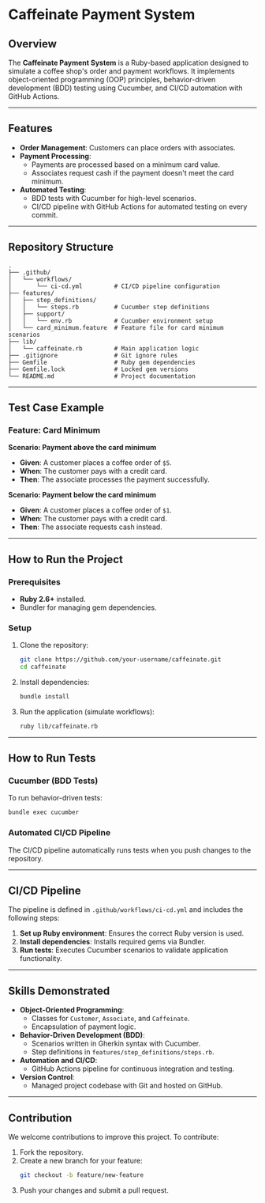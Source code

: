 

# **Caffeinate Payment System**

## **Overview**
The **Caffeinate Payment System** is a Ruby-based application designed to simulate a coffee shop's order and payment workflows. It implements object-oriented programming (OOP) principles, behavior-driven development (BDD) testing using Cucumber, and CI/CD automation with GitHub Actions.

---

## **Features**
- **Order Management**: Customers can place orders with associates.
- **Payment Processing**:
  - Payments are processed based on a minimum card value.
  - Associates request cash if the payment doesn't meet the card minimum.
- **Automated Testing**:
  - BDD tests with Cucumber for high-level scenarios.
  - CI/CD pipeline with GitHub Actions for automated testing on every commit.

---

## **Repository Structure**

```plaintext
.
├── .github/
│   └── workflows/
│       └── ci-cd.yml         # CI/CD pipeline configuration
├── features/
│   ├── step_definitions/
│   │   └── steps.rb          # Cucumber step definitions
│   ├── support/
│   │   └── env.rb            # Cucumber environment setup
│   └── card_minimum.feature  # Feature file for card minimum scenarios
├── lib/
│   └── caffeinate.rb         # Main application logic
├── .gitignore                # Git ignore rules
├── Gemfile                   # Ruby gem dependencies
├── Gemfile.lock              # Locked gem versions
└── README.md                 # Project documentation
```

---

## **Test Case Example**

### **Feature: Card Minimum**
**Scenario: Payment above the card minimum**
- **Given**: A customer places a coffee order of `$5`.
- **When**: The customer pays with a credit card.
- **Then**: The associate processes the payment successfully.

**Scenario: Payment below the card minimum**
- **Given**: A customer places a coffee order of `$1`.
- **When**: The customer pays with a credit card.
- **Then**: The associate requests cash instead.

---

## **How to Run the Project**

### **Prerequisites**
- **Ruby 2.6+** installed.
- Bundler for managing gem dependencies.

### **Setup**
1. Clone the repository:
   ```bash
   git clone https://github.com/your-username/caffeinate.git
   cd caffeinate
   ```

2. Install dependencies:
   ```bash
   bundle install
   ```

3. Run the application (simulate workflows):
   ```bash
   ruby lib/caffeinate.rb
   ```

---

## **How to Run Tests**

### **Cucumber (BDD Tests)**
To run behavior-driven tests:
```bash
bundle exec cucumber
```

### **Automated CI/CD Pipeline**
The CI/CD pipeline automatically runs tests when you push changes to the repository.

---

## **CI/CD Pipeline**
The pipeline is defined in `.github/workflows/ci-cd.yml` and includes the following steps:
1. **Set up Ruby environment**: Ensures the correct Ruby version is used.
2. **Install dependencies**: Installs required gems via Bundler.
3. **Run tests**: Executes Cucumber scenarios to validate application functionality.

---

## **Skills Demonstrated**
- **Object-Oriented Programming**:
  - Classes for `Customer`, `Associate`, and `Caffeinate`.
  - Encapsulation of payment logic.
- **Behavior-Driven Development (BDD)**:
  - Scenarios written in Gherkin syntax with Cucumber.
  - Step definitions in `features/step_definitions/steps.rb`.
- **Automation and CI/CD**:
  - GitHub Actions pipeline for continuous integration and testing.
- **Version Control**:
  - Managed project codebase with Git and hosted on GitHub.

---

## **Contribution**
We welcome contributions to improve this project. To contribute:
1. Fork the repository.
2. Create a new branch for your feature:
   ```bash
   git checkout -b feature/new-feature
   ```
3. Push your changes and submit a pull request.

